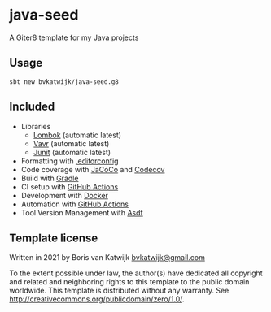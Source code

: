 # java-seed
A Giter8 template for my Java projects

## Usage
```
sbt new bvkatwijk/java-seed.g8
```

## Included
* Libraries
  * [Lombok](https://projectlombok.org/) (automatic latest)
  * [Vavr](https://vavr.io/) (automatic latest)
  * [Junit](https://junit.org/) (automatic latest)
* Formatting with [.editorconfig](https://editorconfig.org)
* Code coverage with [JaCoCo](https://www.eclemma.org/jacoco/) and [Codecov](https://codecov.io/)
* Build with [Gradle](https://gradle.org)
* CI setup with [GitHub Actions](https://github.com/features/actions)
* Development with [Docker](https://www.docker.com/)
* Automation with [GitHub Actions](https://github.com/features/actions)
* Tool Version Management with [Asdf](https://asdf-vm.com/)


Template license
----------------
Written in 2021 by Boris van Katwijk bvkatwijk@gmail.com

To the extent possible under law, the author(s) have dedicated all copyright and related
and neighboring rights to this template to the public domain worldwide.
This template is distributed without any warranty. See <http://creativecommons.org/publicdomain/zero/1.0/>.
